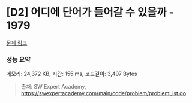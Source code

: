 # [D2] 어디에 단어가 들어갈 수 있을까 - 1979 

[문제 링크](https://swexpertacademy.com/main/code/problem/problemDetail.do?contestProbId=AV5PuPq6AaQDFAUq) 

### 성능 요약

메모리: 24,372 KB, 시간: 155 ms, 코드길이: 3,497 Bytes



> 출처: SW Expert Academy, https://swexpertacademy.com/main/code/problem/problemList.do
